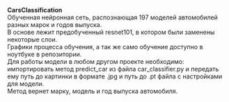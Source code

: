 **CarsClassification**  
Обученная нейронная сеть, распознающая 197 моделей автомобилей разных марок и годов выпуска.  
В основе лежит предобученный resnet101, в котором были заменены некоторые слои.   
Графики процесса обучения, а так же само обучение доступно в ноутбуке в репозитории.   
Для работы модели в любом другом проекте необходимо: импортировать метод predict_car из файла car_classifier.py и передать ему путь до картинки в формате .jpg и путь до .pt файла с настройками для модели.   
Метод вернет марку, модель и год выпуска автомобиля.
